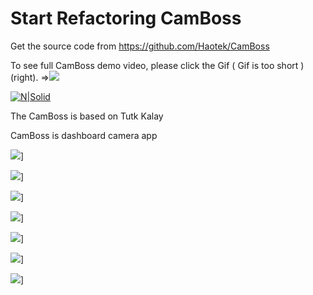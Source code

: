 # Start Refactoring  CamBoss 

Get the source code from https://github.com/Haotek/CamBoss

To see full CamBoss demo video, please click the Gif ( Gif is too short ) (right). =>[![](http://i.makeagif.com/media/3-17-2017/Fq9uFG.gif)](https://www.youtube.com/watch?v=d4E2HfR-xaQ)

[![N|Solid](https://lh3.googleusercontent.com/wuD14Z2X7dvv7P0UBeRz5j0cLaMk9KnXivTZ3JdfRi5BEJmYXnLykRY3YCWwBzWrxJIx=w300-rw)](https://play.google.com/store/apps/details?id=tw.haotek.ap.CamBoss&hl=zh_TW)

The CamBoss is based on Tutk Kalay 

CamBoss is dashboard camera app

![](https://lh3.googleusercontent.com/9Wv3SZj0ET7RZ81ArbjuEw6o1Z1jc9HyY4n-uKFjZ1JrSLMtiZI2qK8D-36Ed-0dWAfG=h900-rw)]

![](https://lh3.googleusercontent.com/tISHjhtZF-tpsuSb5JBwkEfUo7KuwlRDJBKLCzQD-n0JljrkDhIjY-EHmLt5gYa9BFI=h900-rw)]

![](http://a4.mzstatic.com/us/r30/Purple6/v4/d9/ea/fc/d9eafc8a-aa21-4e3e-92a1-b0e0cb70b4ab/screen696x696.jpeg)]

![](http://a3.mzstatic.com/us/r30/Purple6/v4/e6/8e/d9/e68ed96e-b0fc-42c6-d449-506e54171573/screen568x568.jpeg)]

![](http://a2.mzstatic.com/us/r30/Purple6/v4/d3/d8/4e/d3d84eb5-a2cf-e012-b9e4-fd3a82cdc9ef/screen696x696.jpeg)]

![](http://a1.mzstatic.com/us/r30/Purple6/v4/97/09/ee/9709ee20-2433-5cde-40d3-9e5b174e9502/screen696x696.jpeg)]

![](http://a5.mzstatic.com/us/r30/Purple20/v4/e1/e8/34/e1e83492-747c-17df-9c3c-9d3fe34e9ae7/screen696x696.jpeg)]

